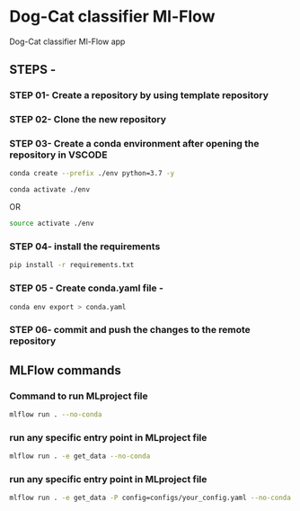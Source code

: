 # Dog-Cat classifier Ml-Flow 
Dog-Cat classifier Ml-Flow app

## STEPS -

### STEP 01- Create a repository by using template repository

### STEP 02- Clone the new repository

### STEP 03- Create a conda environment after opening the repository in VSCODE

```bash
conda create --prefix ./env python=3.7 -y
```

```bash
conda activate ./env
```
OR
```bash
source activate ./env
```

### STEP 04- install the requirements
```bash
pip install -r requirements.txt
```

### STEP 05 - Create conda.yaml file -
```bash
conda env export > conda.yaml
```

### STEP 06- commit and push the changes to the remote repository

## MLFlow commands

### Command to run MLproject file
```bash
mlflow run . --no-conda
```
### run any specific entry point in MLproject file
```bash
mlflow run . -e get_data --no-conda
```

### run any specific entry point in MLproject file
```bash
mlflow run . -e get_data -P config=configs/your_config.yaml --no-conda
```


